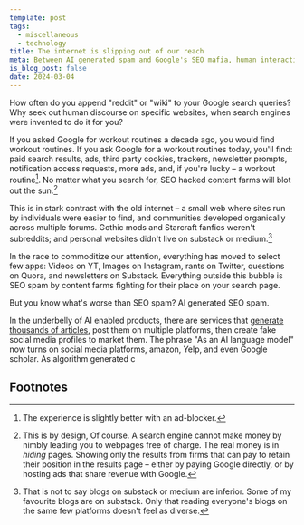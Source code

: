 ```yaml
---
template: post
tags:
  - miscellaneous
  - technology
title: The internet is slipping out of our reach
meta: Between AI generated spam and Google's SEO mafia, human interaction is now more out of each than ever.
is_blog_post: false
date: 2024-03-04
---
```


How often do you append "reddit" or "wiki" to your Google search queries? <br>
Why seek out human discourse on specific websites, 
when search engines were invented to do it for you?

If you asked Google for workout routines a decade ago, you would find workout routines.
If you ask Google for a workout routines today, you'll find: paid search results, ads, third party cookies, trackers, newsletter prompts, notification access requests, more ads, and, if you're lucky – a workout routine[^1].
No matter what you search for, SEO hacked content farms will blot out the sun.[^2]

This is in stark contrast with the old internet – a small web where sites run by individuals were easier to find, and communities developed organically across multiple forums.
Gothic mods and Starcraft fanfics weren't subreddits; and personal websites didn't live on substack or medium.[^3]

In the race to commoditize our attention, everything has moved to select few apps:
Videos on YT, Images on Instagram, rants on Twitter, questions on Quora, and newsletters on Substack.
Everything outside this bubble is SEO spam by content farms fighting for their place on your search page. 

But you know what's worse than SEO spam?
AI generated SEO spam.

In the underbelly of AI enabled products, there are services that [generate thousands of articles](/assets/img/darker-internet/seo-heist.webp), post them on multiple platforms, then create fake social media profiles to market them. The phrase "As an AI language model" now turns on social media platforms, amazon, Yelp, and even Google scholar. As algorithm generated c


## Footnotes

[^1]: The experience is slightly better with an ad-blocker.
[^2]: This is by design, Of course. A search engine cannot make money by nimbly leading you to webpages free of charge. The real money is in *hiding*  pages. Showing only the results from firms that can pay to retain their position in the results page – either by paying Google directly, or by hosting ads that share revenue with Google.
[^3]: That is not to say blogs on substack or medium are inferior. Some of my favourite blogs are on substack. Only that reading everyone's blogs on the same few platforms doesn't feel as diverse.
